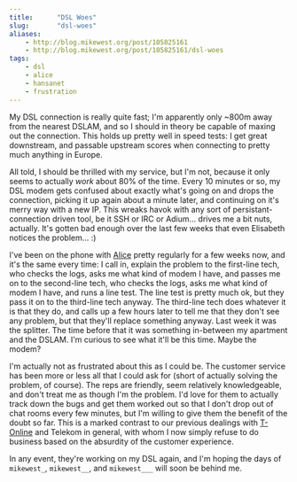 ```yaml
---
title:      "DSL Woes"
slug:       "dsl-woes"
aliases:
    - http://blog.mikewest.org/post/105825161
    - http://blog.mikewest.org/post/105825161/dsl-woes
tags: 
    - dsl
    - alice
    - hansanet
    - frustration
---
```

My DSL connection is really quite fast; I'm apparently only ~800m away from the nearest DSLAM, and so I should in theory be capable of maxing out the connection.  This holds up pretty well in speed tests: I get great downstream, and passable upstream scores when connecting to pretty much anything in Europe.  

All told, I should be thrilled with my service, but I'm not, because it only seems to actually _work_ about 80% of the time.  Every 10 minutes or so, my DSL modem gets confused about exactly what's going on and drops the connection, picking it up again about a minute later, and continuing on it's merry way with a new IP.  This wreaks havok with any sort of persistant-connection driven tool, be it SSH or IRC or Adium... drives me a bit nuts, actually.  It's gotten bad enough over the last few weeks that even Elisabeth notices the problem... :)

I've been on the phone with [Alice][] pretty regularly for a few weeks now, and it's the same every time: I call in, explain the problem to the first-line tech, who checks the logs, asks me what kind of modem I have, and passes me on to the second-line tech, who checks the logs, asks me what kind of modem I have, and runs a line test.  The line test is pretty much ok, but they pass it on to the third-line tech anyway.  The third-line tech does whatever it is that they do, and calls up a few hours later to tell me that they don't see any problem, but that they'll replace something anyway.  Last week it was the splitter.  The time before that it was something in-between my apartment and the DSLAM.  I'm curious to see what it'll be this time.  Maybe the modem?

[Alice]: http://www.hansenet.de/index.html

I'm actually not as frustrated about this as I could be.  The customer service has been more or less all that I could ask for (short of actually solving the problem, of course).  The reps are friendly, seem relatively knowledgeable, and don't treat me as though I'm the problem.  I'd love for them to actually track down the bugs and get them worked out so that I don't drop out of chat rooms every few minutes, but I'm willing to give them the benefit of the doubt so far.  This is a marked contrast to our previous dealings with [T-Online][] and Telekom in general, with whom I now simply refuse to do business based on the absurdity of the customer experience.

[T-Online]: http://www.t-online.de/

In any event, they're working on my DSL again, and I'm hoping the days of `mikewest_`, `mikewest__`, and `mikewest___` will soon be behind me.